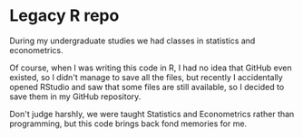 # Legacy R repo

During my undergraduate studies we had classes in statistics and econometrics.  

Of course, when I was writing this code in R, I had no idea that GitHub even existed, so I didn't manage to save all the files, but recently I accidentally opened RStudio and saw that some files are still available, so I decided to save them in my GitHub repository.  

Don't judge harshly, we were taught Statistics and Econometrics rather than programming, but this code brings back fond memories for me.